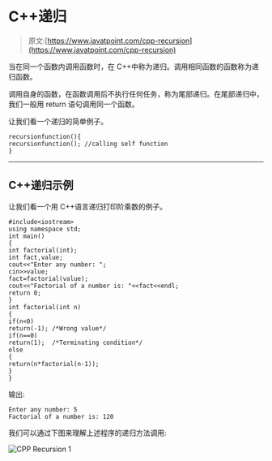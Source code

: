 # C++递归

> 原文:[https://www.javatpoint.com/cpp-recursion](https://www.javatpoint.com/cpp-recursion)

当在同一个函数内调用函数时，在 C++中称为递归。调用相同函数的函数称为递归函数。

调用自身的函数，在函数调用后不执行任何任务，称为尾部递归。在尾部递归中，我们一般用 return 语句调用同一个函数。

让我们看一个递归的简单例子。

```
recursionfunction(){  
recursionfunction(); //calling self function  
}  

```

* * *

## C++递归示例

让我们看一个用 C++语言递归打印阶乘数的例子。

```
#include<iostream>
using namespace std;  
int main()
{
int factorial(int);
int fact,value;
cout<<"Enter any number: ";
cin>>value;
fact=factorial(value);
cout<<"Factorial of a number is: "<<fact<<endl;
return 0;
}
int factorial(int n)
{
if(n<0)
return(-1); /*Wrong value*/  
if(n==0)
return(1);  /*Terminating condition*/
else
{
return(n*factorial(n-1));    
}
}

```

输出:

```
Enter any number: 5
Factorial of a number is: 120

```

我们可以通过下图来理解上述程序的递归方法调用:

![CPP Recursion 1](../Images/ffb6e82e702cbafe9a29f41ae8a93cb9.png)